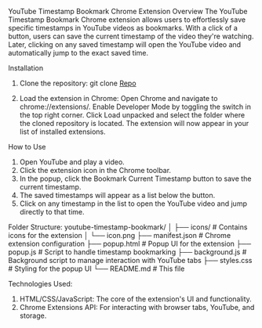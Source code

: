 YouTube Timestamp Bookmark Chrome Extension
Overview
The YouTube Timestamp Bookmark Chrome extension allows users to effortlessly save specific timestamps in YouTube videos as bookmarks. With a click of a button, users can save the current timestamp of the video they're watching. Later, clicking on any saved timestamp will open the YouTube video and automatically jump to the exact saved time.

Installation
1. Clone the repository:
git clone [Repo](https://github.com/Arman1263/YouTube-Timestamp-Bookmark-Chrome-Extension)

2. Load the extension in Chrome:
Open Chrome and navigate to chrome://extensions/.
Enable Developer Mode by toggling the switch in the top right corner.
Click Load unpacked and select the folder where the cloned repository is located.
The extension will now appear in your list of installed extensions.

How to Use
1. Open YouTube and play a video.
2. Click the extension icon in the Chrome toolbar.
3. In the popup, click the Bookmark Current Timestamp button to save the current timestamp.
4. The saved timestamps will appear as a list below the button.
5. Click on any timestamp in the list to open the YouTube video and jump directly to that time.

Folder Structure:
youtube-timestamp-bookmark/
│
├── icons/                     # Contains icons for the extension
│   └── icon.png
├── manifest.json               # Chrome extension configuration
├── popup.html                  # Popup UI for the extension
├── popup.js                    # Script to handle timestamp bookmarking
├── background.js               # Background script to manage interaction with YouTube tabs
├── styles.css                  # Styling for the popup UI
└── README.md                   # This file

Technologies Used:
1. HTML/CSS/JavaScript: The core of the extension's UI and functionality.
2. Chrome Extensions API: For interacting with browser tabs, YouTube, and storage.
